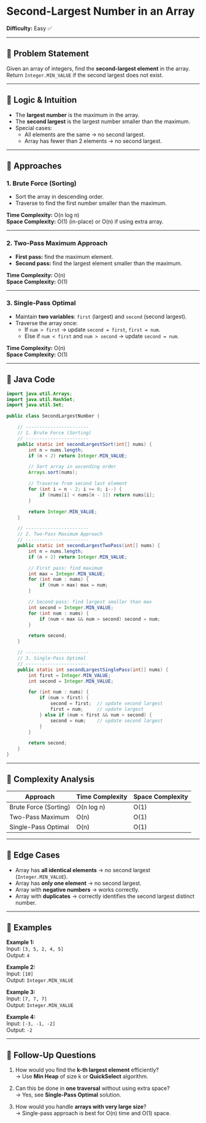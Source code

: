 # Second-Largest Number in an Array

**Difficulty:** Easy ✅

---

## 🔹 Problem Statement
Given an array of integers, find the **second-largest element** in the array.  
Return `Integer.MIN_VALUE` if the second largest does not exist.

---

## 🔹 Logic & Intuition
- The **largest number** is the maximum in the array.
- The **second largest** is the largest number smaller than the maximum.
- Special cases:
    - All elements are the same → no second largest.
    - Array has fewer than 2 elements → no second largest.

---

## 🔹 Approaches

### 1. Brute Force (Sorting)
- Sort the array in descending order.
- Traverse to find the first number smaller than the maximum.

**Time Complexity:** O(n log n)  
**Space Complexity:** O(1) (in-place) or O(n) if using extra array.

---

### 2. Two-Pass Maximum Approach
- **First pass:** find the maximum element.
- **Second pass:** find the largest element smaller than the maximum.

**Time Complexity:** O(n)  
**Space Complexity:** O(1)

---

### 3. Single-Pass Optimal
- Maintain **two variables**: `first` (largest) and `second` (second largest).
- Traverse the array once:
    - If `num > first` → update `second = first`, `first = num`.
    - Else if `num < first` and `num > second` → update `second = num`.

**Time Complexity:** O(n)  
**Space Complexity:** O(1)

---

## 🔹 Java Code

```java
import java.util.Arrays;
import java.util.HashSet;
import java.util.Set;

public class SecondLargestNumber {

    // -----------------------
    // 1. Brute Force (Sorting)
    // -----------------------
    public static int secondLargestSort(int[] nums) {
        int n = nums.length;
        if (n < 2) return Integer.MIN_VALUE;

        // Sort array in ascending order
        Arrays.sort(nums);

        // Traverse from second last element
        for (int i = n - 2; i >= 0; i--) {
            if (nums[i] < nums[n - 1]) return nums[i];
        }

        return Integer.MIN_VALUE;
    }

    // -----------------------
    // 2. Two-Pass Maximum Approach
    // -----------------------
    public static int secondLargestTwoPass(int[] nums) {
        int n = nums.length;
        if (n < 2) return Integer.MIN_VALUE;

        // First pass: find maximum
        int max = Integer.MIN_VALUE;
        for (int num : nums) {
            if (num > max) max = num;
        }

        // Second pass: find largest smaller than max
        int second = Integer.MIN_VALUE;
        for (int num : nums) {
            if (num < max && num > second) second = num;
        }

        return second;
    }

    // -----------------------
    // 3. Single-Pass Optimal
    // -----------------------
    public static int secondLargestSinglePass(int[] nums) {
        int first = Integer.MIN_VALUE;
        int second = Integer.MIN_VALUE;

        for (int num : nums) {
            if (num > first) {
                second = first;  // update second largest
                first = num;     // update largest
            } else if (num < first && num > second) {
                second = num;    // update second largest
            }
        }

        return second;
    }
}
```

---

## 🔹 Complexity Analysis

| Approach              | Time Complexity | Space Complexity |
|-----------------------|-----------------|------------------|
| Brute Force (Sorting) | O(n log n)      | O(1)             |
| Two-Pass Maximum      | O(n)            | O(1)             |
| Single-Pass Optimal   | O(n)            | O(1)             |

---

## 🔹 Edge Cases
- Array has **all identical elements** → no second largest (`Integer.MIN_VALUE`).
- Array has **only one element** → no second largest.
- Array with **negative numbers** → works correctly.
- Array with **duplicates** → correctly identifies the second largest distinct number.

---

## 🔹 Examples

**Example 1:**  
Input: `[3, 5, 2, 4, 5]`  
Output: `4`

**Example 2:**  
Input: `[10]`  
Output: `Integer.MIN_VALUE`

**Example 3:**  
Input: `[7, 7, 7]`  
Output: `Integer.MIN_VALUE`

**Example 4:**  
Input: `[-3, -1, -2]`  
Output: `-2`

---

## 🔹 Follow-Up Questions
1. How would you find the **k-th largest element** efficiently?  
   → Use **Min Heap** of size k or **QuickSelect** algorithm.

2. Can this be done in **one traversal** without using extra space?  
   → Yes, see **Single-Pass Optimal** solution.

3. How would you handle **arrays with very large size**?  
   → Single-pass approach is best for O(n) time and O(1) space.
